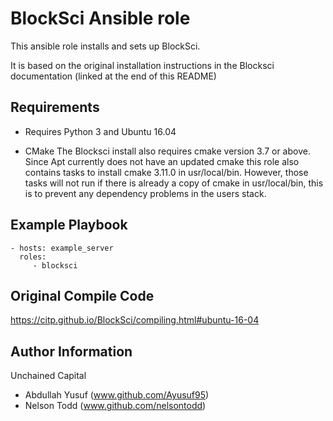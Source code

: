 BlockSci Ansible role
=====================

This ansible role installs and sets up BlockSci.

It is based on the original installation instructions in the Blocksci documentation (linked at the end of this README)

Requirements
------------

* Requires Python 3 and Ubuntu 16.04

* CMake 
The Blocksci install also requires cmake version 3.7 or above. Since Apt currently does not have an updated cmake this role also contains tasks to install cmake 3.11.0 in usr/local/bin. However, those tasks will not run if there is already a copy of cmake in usr/local/bin, this is to prevent any dependency problems in the users stack. 

Example Playbook
----------------

    - hosts: example_server
      roles:
         - blocksci

Original Compile Code
--------------------

https://citp.github.io/BlockSci/compiling.html#ubuntu-16-04

Author Information
------------------

Unchained Capital
* Abdullah Yusuf (www.github.com/Ayusuf95) 
* Nelson Todd (www.github.com/nelsontodd)
